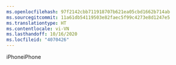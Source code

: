 ```yaml
---
ms.openlocfilehash: 97f2142cbb711918707b621ea05cbd1662b714ab
ms.sourcegitcommit: 11a61db54119503e82faec5f99c4273e8d1247e5
ms.translationtype: HT
ms.contentlocale: vi-VN
ms.lasthandoff: 10/16/2020
ms.locfileid: "4070426"
---
```

<span data-ttu-id="2b737-101">iPhone</span><span class="sxs-lookup"><span data-stu-id="2b737-101">iPhone</span></span>